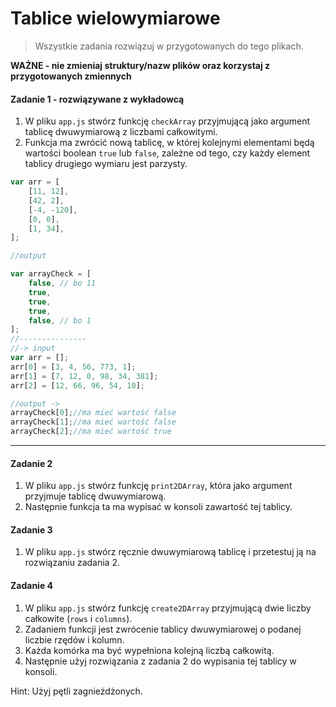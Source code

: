 #  Tablice wielowymiarowe

> Wszystkie zadania rozwiązuj w przygotowanych do tego plikach.

**WAŻNE -  nie zmieniaj struktury/nazw plików oraz korzystaj z przygotowanych zmiennych**

#### Zadanie 1 - rozwiązywane z wykładowcą

1. W pliku `app.js` stwórz funkcję ```checkArray``` przyjmującą jako argument tablicę dwuwymiarową z liczbami całkowitymi.
2. Funkcja ma zwrócić nową tablicę, w której kolejnymi elementami będą wartości boolean ```true``` lub ```false```, zależne od tego, czy każdy element tablicy drugiego wymiaru jest parzysty.

```JavaScript
var arr = [
    [11, 12],
    [42, 2],
    [-4, -120],
    [0, 0],
    [1, 34],
];

//output

var arrayCheck = [
    false, // bo 11
    true,
    true,
    true,
    false, // bo 1
];
//---------------
//-> input
var arr = [];
arr[0] = [3, 4, 56, 773, 1];
arr[1] = [7, 12, 0, 98, 34, 381];
arr[2] = [12, 66, 96, 54, 10];

//output ->
arrayCheck[0];//ma mieć wartość false
arrayCheck[1];//ma mieć wartość false
arrayCheck[2];//ma mieć wartość true
```
-------------------------------------------------------------------------------

#### Zadanie 2

1. W pliku `app.js` stwórz funkcję ```print2DArray```, która jako argument przyjmuje tablicę dwuwymiarową.
2. Następnie funkcja ta ma wypisać w konsoli zawartość tej tablicy.

#### Zadanie 3

1. W pliku `app.js` stwórz ręcznie dwuwymiarową tablicę i przetestuj ją na rozwiązaniu zadania 2.

#### Zadanie 4

1. W pliku `app.js` stwórz funkcję ```create2DArray``` przyjmującą dwie liczby całkowite (```rows``` i ```columns```).
2. Zadaniem funkcji jest zwrócenie tablicy dwuwymiarowej o podanej liczbie rzędów i kolumn.
3. Każda komórka ma być wypełniona kolejną liczbą całkowitą.
4. Następnie użyj rozwiązania z zadania 2 do wypisania tej tablicy w konsoli.  

Hint: Użyj pętli zagnieżdżonych.
